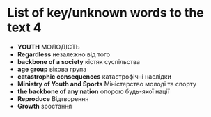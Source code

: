 # List of key/unknown words to the text 4

* **YOUTH** МОЛОДІСТЬ
* **Regardless** незалежно від того
* **backbone of a society**  кістяк суспільства
* **age group** вікова група
* **catastrophic consequences** катастрофічні наслідки
* **Ministry of Youth and Sports** Міністерство молоді та спорту
* **the backbone of any nation** опорою будь-якої нації
* **Reproduce** Відтворення
* **Growth**  зростання
